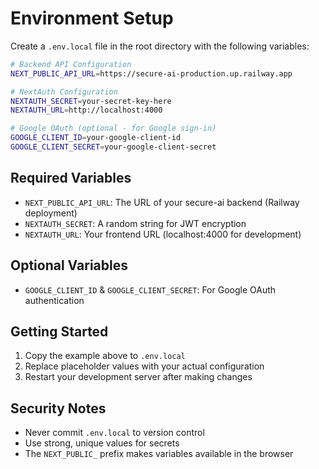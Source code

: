 # Environment Setup

Create a `.env.local` file in the root directory with the following variables:

```bash
# Backend API Configuration
NEXT_PUBLIC_API_URL=https://secure-ai-production.up.railway.app

# NextAuth Configuration
NEXTAUTH_SECRET=your-secret-key-here
NEXTAUTH_URL=http://localhost:4000

# Google OAuth (optional - for Google sign-in)
GOOGLE_CLIENT_ID=your-google-client-id
GOOGLE_CLIENT_SECRET=your-google-client-secret
```

## Required Variables

- `NEXT_PUBLIC_API_URL`: The URL of your secure-ai backend (Railway deployment)
- `NEXTAUTH_SECRET`: A random string for JWT encryption
- `NEXTAUTH_URL`: Your frontend URL (localhost:4000 for development)

## Optional Variables

- `GOOGLE_CLIENT_ID` & `GOOGLE_CLIENT_SECRET`: For Google OAuth authentication

## Getting Started

1. Copy the example above to `.env.local`
2. Replace placeholder values with your actual configuration
3. Restart your development server after making changes

## Security Notes

- Never commit `.env.local` to version control
- Use strong, unique values for secrets
- The `NEXT_PUBLIC_` prefix makes variables available in the browser 